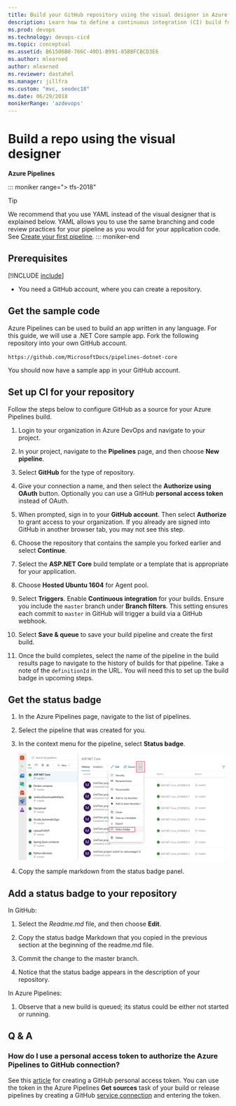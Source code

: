 ```yaml
---
title: Build your GitHub repository using the visual designer in Azure Pipelines
description: Learn how to define a continuous integration (CI) build for your GitHub repository using Azure Pipelines
ms.prod: devops
ms.technology: devops-cicd
ms.topic: conceptual
ms.assetid: B61506B0-766C-49D1-B991-85BBFCBCD3E6
ms.author: mlearned
author: mlearned
ms.reviewer: dastahel
ms.manager: jillfra
ms.custom: "mvc, seodec18"
ms.date: 06/29/2018
monikerRange: 'azdevops'
---
```


# Build a repo using the visual designer

**Azure Pipelines**

::: moniker range="> tfs-2018"
> [!TIP]
> We recommend that you use YAML instead of the visual designer that is explained below. YAML allows you to use the same branching and code review practices for your pipeline as you would for your application code. See [Create your first pipeline](../get-started-yaml.md).
::: moniker-end

## Prerequisites

[!INCLUDE [include](../_shared/ci-cd-prerequisites-vsts.md)]

* You need a GitHub account, where you can create a repository.

## Get the sample code

Azure Pipelines can be used to build an app written in any language. For this guide, we will use a .NET Core sample app. Fork the following repository into your own GitHub account.

`https://github.com/MicrosoftDocs/pipelines-dotnet-core`

You should now have a sample app in your GitHub account.

## Set up CI for your repository

Follow the steps below to configure GitHub as a source for your Azure Pipelines build.

1. Login to your organization in Azure DevOps and navigate to your project.

2. In your project, navigate to the **Pipelines** page, and then choose **New pipeline**.

3. Select **GitHub** for the type of repository.

4. Give your connection a name, and then select the **Authorize using OAuth** button. Optionally you can use a GitHub **personal access token** instead of OAuth.

5. When prompted, sign in to your **GitHub account**. Then select **Authorize** to grant access to your organization. If you already are signed into GitHub in another browser tab, you may not see this step.

6. Choose the repository that contains the sample you forked earlier and select **Continue**.

7. Select the **ASP.NET Core** build template or a template that is appropriate for your application.

8. Choose **Hosted Ubuntu 1604** for Agent pool.

9. Select **Triggers**. Enable **Continuous integration** for your builds. Ensure you include the `master` branch under **Branch filters**. This setting ensures each commit to `master` in GitHub will trigger a build via a GitHub webhook.

10. Select **Save & queue** to save your build pipeline and create the first build.

11. Once the build completes, select the name of the pipeline in the build results page to navigate to the history of builds for that pipeline. Take a note of the `definitionId` in the URL. You will need this to set up the build badge in upcoming steps.

## Get the status badge

1. In the Azure Pipelines page, navigate to the list of pipelines.

1. Select the pipeline that was created for you.

1. In the context menu for the pipeline, select **Status badge**.

   ![Status badge](../_img/get-started-yaml/status-badge.png)

1. Copy the sample markdown from the status badge panel.

## Add a status badge to your repository

In GitHub:

1. Select the _Readme.md_ file, and then choose **Edit**.

1. Copy the status badge Markdown that you copied in the previous section at the beginning of the readme.md file.

1. Commit the change to the master branch.

1. Notice that the status badge appears in the description of your repository.

In Azure Pipelines:

1. Observe that a new build is queued; its status could be either not started or running.

## Q & A

### How do I use a personal access token to authorize the Azure Pipelines to GitHub connection?

See this [article](https://help.github.com/articles/creating-a-personal-access-token-for-the-command-line/) for creating a GitHub personal access token. You can use the token in the Azure Pipelines **Get sources** task of your build or release pipelines by creating a GitHub [service connection](../library/service-endpoints.md) and entering the token.
